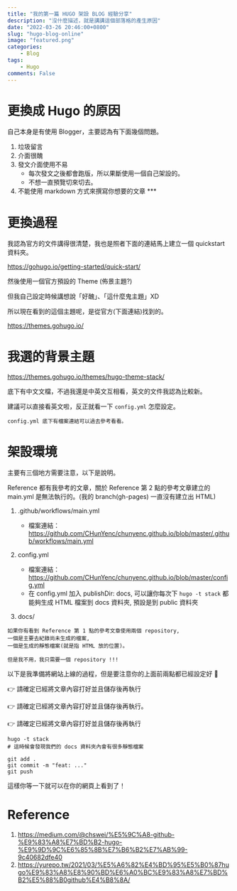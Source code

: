 ```yaml
---
title: "我的第一篇 HUGO 架設 BLOG 經驗分享"
description: "沒什麼描述，就是講講這個部落格的產生原因"
date: "2022-03-26 20:46:00+0800"
slug: "hugo-blog-online"
image: "featured.png"
categories:
    - Blog
tags:
    - Hugo
comments: False
---
```



# 更換成 Hugo 的原因

自己本身是有使用 Blogger，主要認為有下面幾個問題。

1. 垃圾留言
2. 介面很醜
3. 發文介面使用不易
   - 每次發文之後都會跑版，所以果斷使用一個自己架設的。
   - 不想一直預覽切來切去。
4. 不能使用 markdown 方式來撰寫你想要的文章 ***

# 更換過程

我認為官方的文件講得很清楚，我也是照者下面的連結馬上建立一個 quickstart 資料夾。

https://gohugo.io/getting-started/quick-start/

然後使用一個官方預設的 Theme (佈景主題?)

但我自己設定時候講想說「好醜」、「這什麼鬼主題」XD

所以現在看到的這個主題呢，是從官方(下面連結)找到的。

https://themes.gohugo.io/

# 我選的背景主題

https://themes.gohugo.io/themes/hugo-theme-stack/

底下有中文文檔，不過我還是中英文互相看，英文的文件我認為比較新。

建議可以直接看英文啦，反正就看一下 ```config.yml``` 怎麼設定。

```
config.yml 底下有檔案連結可以過去參考看看。
```

# 架設環境

主要有三個地方需要注意，以下是說明。

Reference 都有我參考的文章，關於 Reference 第 2 點的參考文章建立的 main.yml 是無法執行的。(我的 branch(gh-pages) 一直沒有建立出 HTML)

1. .github/workflows/main.yml
   - 檔案連結： https://github.com/CHunYenc/chunyenc.github.io/blob/master/.github/workflows/main.yml

2. config.yml
   - 檔案連結： https://github.com/CHunYenc/chunyenc.github.io/blob/master/config.yml
   - 在 config.yml 加入 publishDir: docs, 可以讓你每次下 ```hugo -t stack``` 都能夠生成 HTML 檔案到 docs 資料夾, 預設是到 public 資料夾

3. docs/

```
如果你有看到 Reference 第 1 點的參考文章使用兩個 repository, 
一個是主要去紀錄尚未生成的檔案, 
一個是生成的靜態檔案(就是指 HTML 放的位置)。

但是我不用，我只需要一個 repository !!!
```

以下是我準備將網站上線的過程，但是要注意你的上面前兩點都已經設定好 💪

👉 請確定已經將文章內容打好並且儲存後再執行

👉 請確定已經將文章內容打好並且儲存後再執行。

👉 請確定已經將文章內容打好並且儲存後再執行

```
hugo -t stack 
# 這時候會發現我們的 docs 資料夾內會有很多靜態檔案

git add .
git commit -m "feat: ..."
git push
```

這樣你等一下就可以在你的網頁上看到了！

# Reference

1. https://medium.com/@chswei/%E5%9C%A8-github-%E9%83%A8%E7%BD%B2-hugo-%E9%9D%9C%E6%85%8B%E7%B6%B2%E7%AB%99-9c40682dfe40
2. https://yurepo.tw/2021/03/%E5%A6%82%E4%BD%95%E5%B0%87hugo%E9%83%A8%E8%90%BD%E6%A0%BC%E9%83%A8%E7%BD%B2%E5%88%B0github%E4%B8%8A/